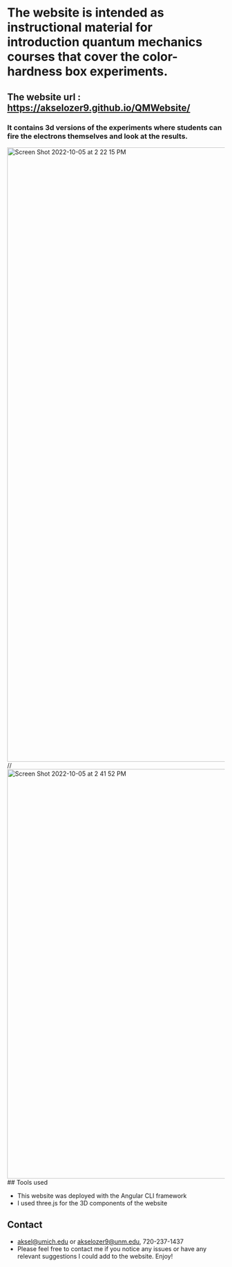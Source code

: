 
# The website is intended as instructional material for introduction quantum mechanics courses that cover the color-hardness box experiments.
## The website url : https://akselozer9.github.io/QMWebsite/

### It contains 3d versions of the experiments where students can fire the electrons themselves and look at the results.
<img width="1422" alt="Screen Shot 2022-10-05 at 2 22 15 PM" src="https://user-images.githubusercontent.com/109047406/194156279-5657e8cf-39c5-4b43-8fc3-bd18764c9ee0.png">
//

<img width="948" alt="Screen Shot 2022-10-05 at 2 41 52 PM" src="https://user-images.githubusercontent.com/109047406/194159419-9a7d59fd-6713-4c48-b2a1-44e26f7dbe75.png">
## Tools used

- This website was deployed with the Angular CLI framework
- I used three.js for the 3D components of the website

## Contact
- aksel@umich.edu or akselozer9@unm.edu, 720-237-1437
- Please feel free to contact me if you notice any issues or have any relevant suggestions I could add to the website. Enjoy!



